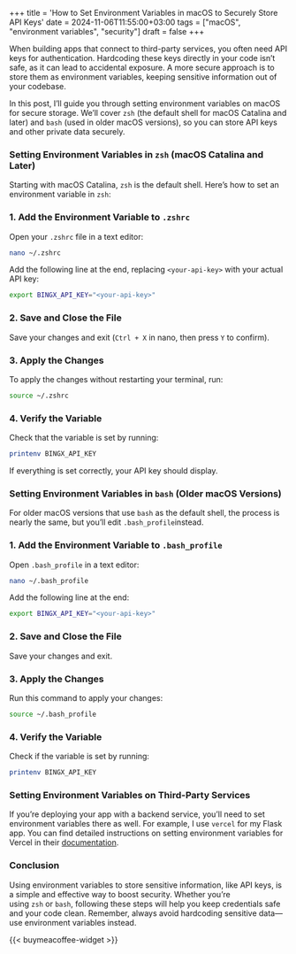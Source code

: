+++
title = 'How to Set Environment Variables in macOS to Securely Store API Keys'
date  = 2024-11-06T11:55:00+03:00
tags  = ["macOS", "environment variables", "security"]
draft = false
+++

When building apps that connect to third-party services, you often need API keys for authentication. Hardcoding these keys directly in your code isn’t safe, as it can lead to accidental exposure. A more secure approach is to store them as environment variables, keeping sensitive information out of your codebase.

In this post, I’ll guide you through setting environment variables on macOS for secure storage. We’ll cover `zsh` (the default shell for macOS Catalina and later) and `bash` (used in older macOS versions), so you can store API keys and other private data securely.

### Setting Environment Variables in `zsh` (macOS Catalina and Later)

Starting with macOS Catalina, `zsh` is the default shell. Here’s how to set an environment variable in `zsh`:

### 1. Add the Environment Variable to `.zshrc`

Open your `.zshrc` file in a text editor:

```bash
nano ~/.zshrc
```

Add the following line at the end, replacing `<your-api-key>` with your actual API key:

```bash
export BINGX_API_KEY="<your-api-key>"
```

### 2. Save and Close the File

Save your changes and exit (`Ctrl + X` in nano, then press `Y` to confirm).

### 3. Apply the Changes

To apply the changes without restarting your terminal, run:

```bash
source ~/.zshrc
```

### 4. Verify the Variable

Check that the variable is set by running:

```bash
printenv BINGX_API_KEY
```

If everything is set correctly, your API key should display.

### Setting Environment Variables in `bash` (Older macOS Versions)

For older macOS versions that use `bash` as the default shell, the process is nearly the same, but you’ll edit `.bash_profile`instead.

### 1. Add the Environment Variable to `.bash_profile`

Open `.bash_profile` in a text editor:

```bash
nano ~/.bash_profile
```

Add the following line at the end:

```bash
export BINGX_API_KEY="<your-api-key>"
```

### 2. Save and Close the File

Save your changes and exit.

### 3. Apply the Changes

Run this command to apply your changes:

```bash
source ~/.bash_profile
```

### 4. Verify the Variable

Check if the variable is set by running:

```bash
printenv BINGX_API_KEY
```

### Setting Environment Variables on Third-Party Services

If you’re deploying your app with a backend service, you’ll need to set environment variables there as well. For example, I use `vercel` for my Flask app. You can find detailed instructions on setting environment variables for Vercel in their [documentation](https://vercel.com/docs/projects/environment-variables).

### Conclusion

Using environment variables to store sensitive information, like API keys, is a simple and effective way to boost security. Whether you’re using `zsh` or `bash`, following these steps will help you keep credentials safe and your code clean. Remember, always avoid hardcoding sensitive data—use environment variables instead.

{{< buymeacoffee-widget >}}